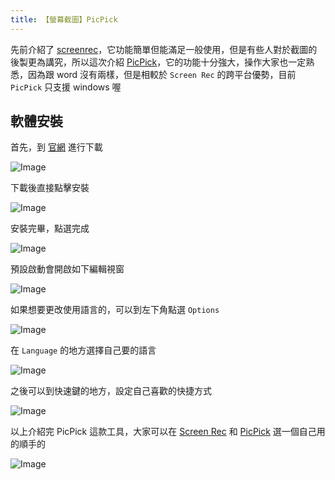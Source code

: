 ```yaml
---
title: 【螢幕截圖】PicPick
---
```

先前介紹了 [screenrec](https://joechang0113.github.io/wiki/screenrec-tool.html)，它功能簡單但能滿足一般使用，但是有些人對於截圖的後製更為講究，所以這次介紹 [PicPick](https://joechang0113.github.io/wiki/picpick-tool.html)，它的功能十分強大，操作大家也一定熟悉，因為跟 word 沒有兩樣，但是相較於 `Screen Rec` 的跨平台優勢，目前 `PicPick` 只支援 windows 喔

## 軟體安裝

首先，到 [官網](https://picpick.app/zh-tw/) 進行下載

![Image](https://i.imgur.com/9xL1PMT.png)

下載後直接點擊安裝

![Image](https://i.imgur.com/g8DUESM.png)

安裝完畢，點選完成

![Image](https://i.imgur.com/lA45mgK.png)

預設啟動會開啟如下編輯視窗

![Image](https://i.imgur.com/ueaos6q.png)

如果想要更改使用語言的，可以到左下角點選 `Options`

![Image](https://i.imgur.com/0yV6S1W.png)

在 `Language` 的地方選擇自己要的語言

![Image](https://i.imgur.com/I3jS9MU.png)

之後可以到快速鍵的地方，設定自己喜歡的快捷方式

![Image](https://i.imgur.com/p6Y4131.png)

以上介紹完 PicPick 這款工具，大家可以在 [Screen Rec](https://joechang0113.github.io/wiki/screenrec-tool.html) 和 [PicPick](https://joechang0113.github.io/wiki/picpick-tool.html) 選一個自己用的順手的

![Image](https://i.imgur.com/FNhlJFx.png)